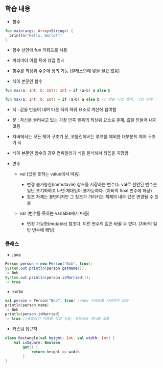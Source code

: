 ## 학습 내용

* 함수

```kotlin
fun main(args: Array<String>) {
  println("Hello, World!")
}
```
  * 함수 선언에 fun 키워드를 사용
  * 파라미터 이름 뒤에 타입 명시
  * 함수를 최상위 수준에 정의 가능 (클래스안에 넣을 필요 없음)
  
* 식이 본문인 함수
```kotlin
fun max(a: Int, b: Int): Int = if (a>b) a else b

fun max(a: Int, b: Int) = if (a>b) a else b // 반환 타입 생략, 타입 추론
```
  * 식 : 값을 만들어 내며 다른 식의 하위 요소로 계산에 참여함
  * 문 : 자신을 둘러싸고 있는 가장 안쪽 블록의 최상위 요소로 존재, 값을 만들어 내지 않음
  * 자바에서는 모든 제어 구조가 문, 코틀린에서는 루프를 제외한 대부분의 제어 구조가 식
  * 식이 본문인 함수의 경우 컴파일러가 식을 분석해서 타입을 지정함
  
* 변수
  * val (값을 뜻하는 value에서 따옴)
    * 변경 불가능한(immutavle) 참조를 저장하는 변수다. val로 선언된 변수는 일단 초기화하고 나면 재대입이 불가능하다. (자바의 final 변수에 해당)
    * 참조 자체는 불변이지만 그 참조가 가리키는 객체의 내부 값은 변경될 수 있음
    
  * var (변수를 뜻하는 variable에서 따옴)
    * 변경 가능한(mutable) 참조다. 이런 변수의 값은 바뀔 수 있다. (자바의 일반 변수에 해당)
  
### 클래스

* java
```Java
Person person = new Person("Bob", true);
System.out.println(person.getName());
-> Bob
System.out.println(person.isMarried());
-> true
```

* kotlin
```kotlin
val person = Person("Bob", true) //new 키워드를 사용하지 않음
println(person.name)
-> Bob
println(person.isMarried)
-> true //프로퍼티 이름을 직접 사용, 자동으로 게터를 호출
```

* 커스텀 접근자
```kotlin
class Rectangle(val height: Int, val width: Int) {
	val isSquare: Boolean
		get() {
			return height == width
		}
}
```

    
